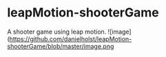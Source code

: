 # leapMotion-shooterGame
A shooter game using leap motion. 
![image](https://github.com/danielholst/leapMotion-shooterGame/blob/master/image.png